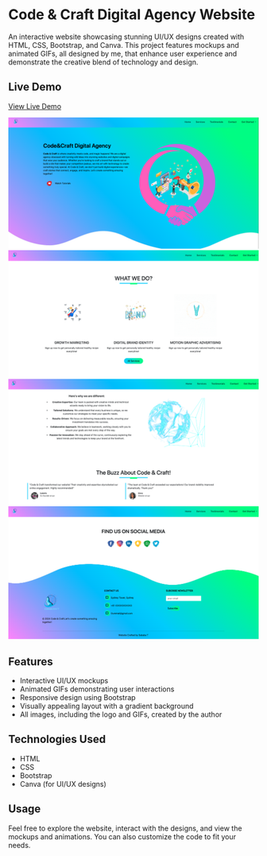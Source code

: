 # Code & Craft Digital Agency Website

An interactive website showcasing stunning UI/UX designs created with HTML, CSS, Bootstrap, and Canva. This project features mockups and animated GIFs, all designed by me, that enhance user experience and demonstrate the creative blend of technology and design.

## Live Demo
[View Live Demo](https://algomystique.github.io/bootstrap-and-canva-ui/)

![Screenshot of the Website](screenshots/shot1.png)
![Screenshot of the Website](screenshots/shot2.png)
![Screenshot of the Website](screenshots/shot3.png)
![Screenshot of the Website](screenshots/shot4.png)


## Features
- Interactive UI/UX mockups
- Animated GIFs demonstrating user interactions
- Responsive design using Bootstrap
- Visually appealing layout with a gradient background
- All images, including the logo and GIFs, created by the author

## Technologies Used
- HTML
- CSS
- Bootstrap
- Canva (for UI/UX designs)

## Usage
Feel free to explore the website, interact with the designs, and view the mockups and animations. You can also customize the code to fit your needs.

